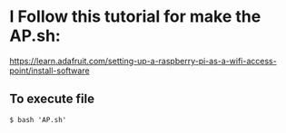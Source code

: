 # I Follow this tutorial for make the AP.sh:  
https://learn.adafruit.com/setting-up-a-raspberry-pi-as-a-wifi-access-point/install-software

## To execute file

    $ bash 'AP.sh'
